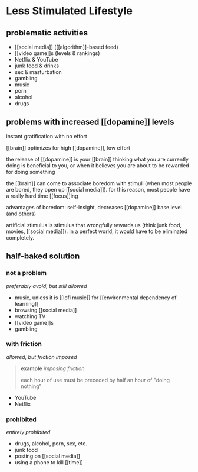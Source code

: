 # Less Stimulated Lifestyle

## problematic activities

- [[social media]] ([[algorithm]]-based feed)
- [[video game]]s (levels & rankings)
- Netflix & YouTube
- junk food & drinks
- sex & masturbation
- gambling
- music
- porn
- alcohol
- drugs

## problems with increased [[dopamine]] levels

instant gratification with no effort

[[brain]] optimizes for high [[dopamine]], low effort

the release of [[dopamine]] is your [[brain]] thinking what you are currently doing is beneficial to you, or when it believes you are about to be rewarded for doing something

the [[brain]] can come to associate boredom with stimuli (when most people are bored, they open up [[social media]]). for this reason, most people have a really hard time [[focus]]ing

advantages of boredom: self-insight, decreases [[dopamine]] base level (and others)

artificial stimulus is stimulus that wrongfully rewards us (think junk food, movies, [[social media]]). in a perfect world, it would have to be eliminated completely.

## half-baked solution

### not a problem

_preferably avoid, but still allowed_

- music, unless it is [[lofi music]] for [[environmental dependency of learning]]
- browsing [[social media]]
- watching TV
- [[video game]]s
- gambling

### with friction

_allowed, but friction imposed_

> **example** _imposing friction_
>
> each hour of use must be preceded by half an hour of "doing nothing"

- YouTube
- Netflix

### prohibited

_entirely prohibited_

- drugs, alcohol, porn, sex, etc.
- junk food
- posting on [[social media]]
- using a phone to kill [[time]]
